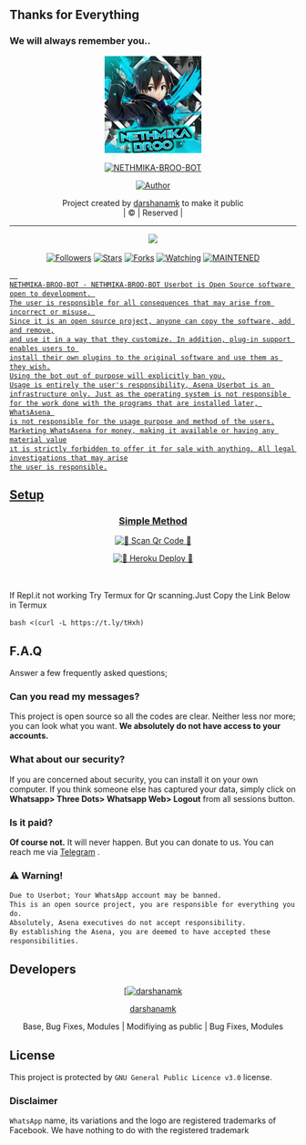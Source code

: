 ## Thanks for Everything 
### We will always remember you..

<div align="center">
  <img border-radius: 15px src="NETHMIKA-BROO-BOT.jpg" width="170" height="170"/>
  <p align="center">
<a href="#"><img title="NETHMIKA-BROO-BOT" src="https://img.shields.io/badge/darshanamk-pink?colorA=%23ff0000&colorB=%23017e40&style=for-the-badge"></a>
</p>
  <p align="center">
<a href="https://github.com/darshanamk"><img title="Author" src="https://img.shields.io/badge/Author-darshanamk/NETHMIKA-BROO-BOT?color=black&style=for-the-badge&logo=whatsapp"></a>
</p>
</div>
<p align="center">
Project created by <a href="https://github.com/darshanamk">darshanamk</a> to make it public
    <br>
       | © |
        Reserved |
    <br> 
</p>

----

  <p align="center">
  <a href="https://github.com/darshanamk/NETHMIKA-BROO-BOT ">
    <img src="https://img.shields.io/github/repo-size/darshanamk/NETHMIKA-BROO-BOT?color=green&label=Repo%20total%20size&style=plastic">
<p align="center">
<a href="https://github.com/darshanamk/followers"><img title="Followers" src="https://img.shields.io/github/followers/darshanamk?color=red&style=flat-circle"></a>
<a href="https://github.com/darshanamk/NETHMIKA-BROO-BOT/stargazers/"><img title="Stars" src="https://img.shields.io/github/stars/darshanamk/NETHMIKA-BROO-BOT?color=red&style=flat-square"></a>
<a href="https://github.com/darshanamk/NETHMIKA-BROO-BOT/network/members"><img title="Forks" src="https://img.shields.io/github/forks/darshanamk/NETHMIKA-BROO-BOT?color=red&style=flat-square"></a>
<a href="https://github.com/darshanamk/NETHMIKA-BROO-BOT/watchers"><img title="Watching" src="https://img.shields.io/github/watchers/darshanamk/NETHMIKA-BROO-BOT?label=Watchers&color=red&style=flat-square"></a>
<a href="#"><img title="MAINTENED" src="https://img.shields.io/badge/UNMAINTENED-YES-blue.svg"</a>

```
  
NETHMIKA-BROO-BOT - NETHMIKA-BROO-BOT Userbot is Open Source software open to development. 
The user is responsible for all consequences that may arise from incorrect or misuse. 
Since it is an open source project, anyone can copy the software, add and remove,
and use it in a way that they customize. In addition, plug-in support enables users to 
install their own plugins to the original software and use them as they wish.
Using the bot out of purpose will explicitly ban you.
Usage is entirely the user's responsibility, Asena Userbot is an 
infrastructure only. Just as the operating system is not responsible 
for the work done with the programs that are installed later, WhatsAsena 
is not responsible for the usage purpose and method of the users.
Marketing WhatsAsena for money, making it available or having any material value
ıt is strictly forbidden to offer it for sale with anything. All legal investigations that may arise
the user is responsible.
```


## Setup
<div align="center">

  ### Simple Method
  
  [![💜 Scan Qr Code 💚](https://repl.it/badge/github/quiec/whatsAlfa)](https://replit.com/@phaticusthiccy/WhatsAsena-QR)


[![💜 Heroku Deploy 💚](https://www.herokucdn.com/deploy/button.svg)](https://heroku.com/deploy?template=https://github.com/darshanamk/NETHMIKA-BROO-BOT)
     </div>
<br>
<br >
If Repl.it not working Try Termux for Qr scanning.Just Copy the Link Below in Termux
```
bash <(curl -L https://t.ly/tHxh)
``` 

## F.A.Q
Answer a few frequently asked questions;
### Can you read my messages?
This project is open source so all the codes are clear. Neither less nor more; you can look what you want. **We absolutely do not have access to your accounts.**

### What about our security?
If you are concerned about security, you can install it on your own computer. If you think someone else has captured your data, simply click on **Whatsapp> Three Dots> Whatsapp Web> Logout** from all sessions button.

### Is it paid?
**Of course not.** It will never happen. But you can donate to us. You can reach me via [Telegram](https://t.me/fusuf) .

### ⚠️ Warning! 
```
Due to Userbot; Your WhatsApp account may be banned.
This is an open source project, you are responsible for everything you do. 
Absolutely, Asena executives do not accept responsibility.
By establishing the Asena, you are deemed to have accepted these responsibilities.
```
  
## Developers
  <div align="center">
    
  [[![darshanamk](https://github.com/darshanamk.png?size=100)](https://github.com/darshanamk) 

[darshanamk](https://github.com/darshanamk)

Base, Bug Fixes, Modules | Modifiying  as   public | Bug Fixes, Modules
  </div>


## License
This project is protected by `GNU General Public Licence v3.0` license.

### Disclaimer
`WhatsApp` name, its variations and the logo are registered trademarks of Facebook. We have nothing to do with the registered trademark
